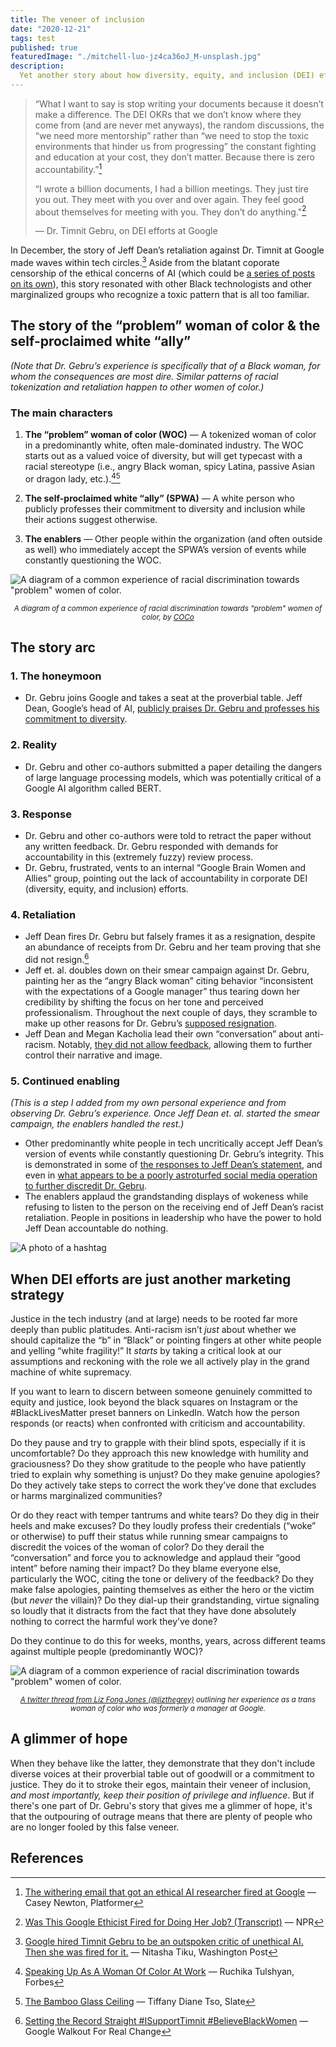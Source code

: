 ```yaml
---
title: The veneer of inclusion
date: "2020-12-21"
tags: test
published: true
featuredImage: "./mitchell-luo-jz4ca36oJ_M-unsplash.jpg"
description:
  Yet another story about how diversity, equity, and inclusion (DEI) efforts are used as another marketing strategy.
---
```


> “What I want to say is stop writing your documents because it doesn’t make a difference. The DEI OKRs that we don’t know where they come from (and are never met anyways), the random discussions, the “we need more mentorship” rather than “we need to stop the toxic environments that hinder us from progressing” the constant fighting and education at your cost, they don’t matter. Because there is zero accountability.”[^1]
> 
> “I wrote a billion documents, I had a billion meetings. They just tire you out. They meet with you over and over again. They feel good about themselves for meeting with you. They don’t do anything."[^2]
>
> — Dr. Timnit Gebru, on DEI efforts at Google


In December, the story of Jeff Dean’s retaliation against Dr. Timnit at Google made waves within tech circles.[^3] Aside from the blatant coporate censorship of the ethical concerns of AI (which could be [a series of posts on its own](https://www.nytimes.com/2020/06/09/technology/facial-recognition-software.html)), this story resonated with other Black technologists and other marginalized groups who recognize a toxic pattern that is all too familiar.


## The story of the “problem” woman of color & the self-proclaimed white “ally”

*(Note that Dr. Gebru’s experience is specifically that of a Black woman, for whom the consequences are most dire. Similar patterns of racial tokenization and retaliation happen to other women of color.)*

### The main characters

1. **The “problem” woman of color (WOC)** — A tokenized woman of color in a predominantly white, often male-dominated industry. The WOC starts out as a valued voice of diversity, but will get typecast with a racial stereotype (i.e., angry Black woman, spicy Latina, passive Asian or dragon lady, etc.).[^4][^5]

2. **The self-proclaimed white “ally” (SPWA)** — A white person who publicly professes their commitment to diversity and inclusion while their actions suggest otherwise.

3. **The enablers** — Other people within the organization (and often outside as well) who immediately accept the SPWA’s version of events while constantly questioning the WOC.


![A diagram of a common experience of racial discrimination towards "problem" women of color.](./woc-workplace.jpg)

<center><small><em>A diagram of a common experience of racial discrimination towards "problem" women of color, by  <a href="https://coco-net.org/problem-woman-colour-nonprofit-organizations/">COCo</a></em></small></center>



## The story arc

### 1. The honeymoon

- Dr. Gebru joins Google and takes a seat at the proverbial table. Jeff Dean, Google’s head of AI, [publicly praises Dr. Gebru and professes his commitment to diversity](https://twitter.com/jingyingyang/status/1335012893859844098?s=20).



### 2. Reality

- Dr. Gebru and other co-authors submitted a paper detailing the dangers of large language processing models, which was potentially critical of a Google AI algorithm called BERT.


### 3. Response

- Dr. Gebru and other co-authors were told to retract the paper without any written feedback. Dr. Gebru responded with demands for accountability in this (extremely fuzzy) review process.
- Dr. Gebru, frustrated, vents to an internal “Google Brain Women and Allies” group, pointing out the lack of accountability in corporate DEI (diversity, equity, and inclusion) efforts.


### 4. Retaliation 

- Jeff Dean fires Dr. Gebru but falsely frames it as a resignation, despite an abundance of receipts from Dr. Gebru and her team proving that she did not resign.[^6]
- Jeff et. al.  doubles down on their smear campaign against Dr. Gebru, painting her as the “angry Black woman” citing behavior “inconsistent with the expectations of a Google manager” thus tearing down her credibility by shifting the focus on her tone and perceived professionalism. Throughout the next couple of days, they scramble to make up other reasons for Dr. Gebru’s [supposed resignation](https://twitter.com/EricaJoy/status/1335675515571617793?s=20).
- Jeff Dean and Megan Kacholia lead their own “conversation” about anti-racism. Notably, [they did not allow feedback](https://twitter.com/timnitGebru/status/1336340178542063622?s=20), allowing them to further control their narrative and image.


### 5. Continued enabling

*(This is a step I added from my own personal experience and from observing Dr. Gebru’s experience. Once Jeff Dean et. al. started the smear campaign, the enablers handled the rest.)*

- Other predominantly white people in tech uncritically accept Jeff Dean’s version of events while constantly questioning Dr. Gebru’s integrity. This is demonstrated in some of [the responses to Jeff Dean’s statement](https://twitter.com/kaulol/status/1334955329029885952?s=20), and even in [what appears to be a poorly astroturfed social media operation to further discredit Dr. Gebru](https://twitter.com/Mantzarlis/status/1337784486826831876?s=20).
- The enablers applaud the grandstanding displays of wokeness while refusing to listen to the person on the receiving end of Jeff Dean’s racist retaliation. People in positions in leadership who have the power to hold Jeff Dean accountable do nothing.



![A photo of a hashtag](./jon-tyson-5KKglNl852A-unsplash.jpg)


## When DEI efforts are just another marketing strategy

Justice in the tech industry (and at large) needs to be rooted far more deeply than public platitudes. Anti-racism isn’t *just* about whether we should capitalize the “b” in “Black” or pointing fingers at other white people and yelling “white fragility!” It *starts* by taking a critical look at our assumptions and reckoning with the role we all actively play in the grand machine of white supremacy.

If you want to learn to discern between someone genuinely committed to equity and justice, look beyond the black squares on Instagram or the #BlackLivesMatter preset banners on LinkedIn. Watch how the person responds (or reacts) when confronted with criticism and accountability.

Do they pause and try to grapple with their blind spots, especially if it is uncomfortable? Do they approach this new knowledge with humility and graciousness? Do they show gratitude to the people who have patiently tried to explain why something is unjust? Do they make genuine apologies? Do they actively take steps to correct the work they’ve done that excludes or harms marginalized communities?

Or do they react with temper tantrums and white tears? Do they dig in their heels and make excuses? Do they loudly profess their credentials (“woke” or otherwise) to puff their status while running smear campaigns to discredit the voices of the woman of color? Do they derail the “conversation” and force you to acknowledge and applaud their “good intent” before naming their impact? Do they blame everyone else, particularly the WOC, citing the tone or delivery of the feedback? Do they make false apologies, painting themselves as either the hero or the victim (but *never* the villain)? Do they dial-up their grandstanding, virtue signaling so loudly that it distracts from the fact that they have done absolutely nothing to correct the harmful work they’ve done?

Do they continue to do this for weeks, months, years, across different teams against multiple people (predominantly WOC)?


![A diagram of a common experience of racial discrimination towards "problem" women of color.](./veneer-of-inclusion.png)

<center><small><em><a href="https://twitter.com/lizthegrey/status/1339225672783253504?s=20">A twitter thread from Liz Fong Jones (@lizthegrey)</a> outlining her experience as a trans woman of color who was formerly a manager at Google.</em></small></center>


## A glimmer of hope

When they behave like the latter, they demonstrate that they don't include diverse voices at their proverbial table out of goodwill or a commitment to justice. They do it to stroke their egos, maintain their veneer of inclusion, *and most importantly, keep their position of privilege and influence*. But if there's one part of Dr. Gebru's story that gives me a glimmer of hope, it's that the outpouring of outrage means that there are plenty of people who are no longer fooled by this false veneer.



## References

[^1]: [The withering email that got an ethical AI researcher fired at Google](https://www.platformer.news/p/the-withering-email-that-got-an-ethical) — Casey Newton, Platformer


[^2]: [Was This Google Ethicist Fired for Doing Her Job? (Transcript)](https://slate.com/transcripts/WHljaXNiT2xrU1VXYzBGeEN5THhjc24zajE1S3VCWmlOZGNEc0VqK1Bjcz0=) — NPR


[^3]: [Google hired Timnit Gebru to be an outspoken critic of unethical AI. Then she was fired for it.](https://www.washingtonpost.com/technology/2020/12/23/google-timnit-gebru-ai-ethics/) — Nitasha Tiku, Washington Post


[^4]: [Speaking Up As A Woman Of Color At Work](https://www.forbes.com/sites/ruchikatulshyan/2015/02/10/speaking-up-as-a-woman-of-color-at-work/?sh=4a8bbde62ea3) — Ruchika Tulshyan, Forbes

[^5]: [The Bamboo Glass Ceiling](https://slate.com/human-interest/2018/08/asian-american-women-face-a-glass-ceiling-and-a-bamboo-ceiling-at-work.html) — Tiffany Diane Tso, Slate


[^6]: [Setting the Record Straight #ISupportTimnit #BelieveBlackWomen](https://googlewalkout.medium.com/setting-the-record-straight-isupporttimnit-believeblackwomen-5d7bbfe4ed90) — Google Walkout For Real Change
